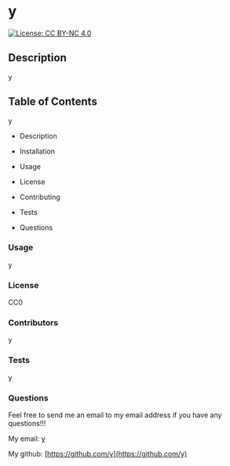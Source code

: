 
  
  # y

  [![License: CC BY-NC 4.0](https://img.shields.io/badge/License-CC_BY--NC_4.0-lightgrey.svg)](https://creativecommons.org/licenses/by-nc/4.0/)

  ## Description

  y

  ## Table of Contents

  y

  
- Description

- Installation

- Usage

- License

- Contributing

- Tests

- Questions

### Usage

y

### License

CC0

### Contributors

y 

### Tests

y

### Questions

Feel free to send me an email to my email address if you have any questions!!!

My email: [y](mailto:y)

My github: [https://github.com/y](https://github.com/y)





